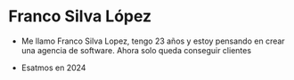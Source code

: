 # Franco Silva López

- Me llamo Franco Silva Lopez, tengo 23 años y estoy pensando en crear una agencia de software.
Ahora solo queda conseguir clientes

- Esatmos en 2024
